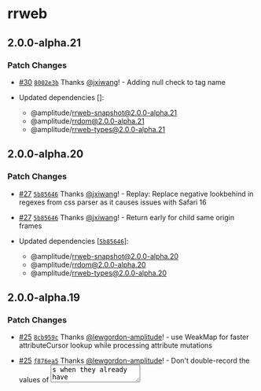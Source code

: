 # rrweb

## 2.0.0-alpha.21

### Patch Changes

- [#30](https://github.com/amplitude/rrweb/pull/30) [`8002e3b`](https://github.com/amplitude/rrweb/commit/8002e3b251e6e38a9c307b176f9b8ecb3c16bc57) Thanks [@jxiwang](https://github.com/jxiwang)! - Adding null check to tag name

- Updated dependencies []:
  - @amplitude/rrweb-snapshot@2.0.0-alpha.21
  - @amplitude/rrdom@2.0.0-alpha.21
  - @amplitude/rrweb-types@2.0.0-alpha.21

## 2.0.0-alpha.20

### Patch Changes

- [#27](https://github.com/amplitude/rrweb/pull/27) [`5b85646`](https://github.com/amplitude/rrweb/commit/5b85646a9557c89d594c6a484f576fbdb0c38eb7) Thanks [@jxiwang](https://github.com/jxiwang)! - Replay: Replace negative lookbehind in regexes from css parser as it causes issues with Safari 16

- [#27](https://github.com/amplitude/rrweb/pull/27) [`5b85646`](https://github.com/amplitude/rrweb/commit/5b85646a9557c89d594c6a484f576fbdb0c38eb7) Thanks [@jxiwang](https://github.com/jxiwang)! - Return early for child same origin frames

- Updated dependencies [[`5b85646`](https://github.com/amplitude/rrweb/commit/5b85646a9557c89d594c6a484f576fbdb0c38eb7)]:
  - @amplitude/rrweb-snapshot@2.0.0-alpha.20
  - @amplitude/rrdom@2.0.0-alpha.20
  - @amplitude/rrweb-types@2.0.0-alpha.20

## 2.0.0-alpha.19

### Patch Changes

- [#25](https://github.com/amplitude/rrweb/pull/25) [`8cb959c`](https://github.com/amplitude/rrweb/commit/8cb959c1bf745c0a0e94bd49f0bbda40cccbbe07) Thanks [@lewgordon-amplitude](https://github.com/lewgordon-amplitude)! - use WeakMap for faster attributeCursor lookup while processing attribute mutations

- [#25](https://github.com/amplitude/rrweb/pull/25) [`f876ea5`](https://github.com/amplitude/rrweb/commit/f876ea55e21653d682a983b320f611d9ab09e0ad) Thanks [@lewgordon-amplitude](https://github.com/lewgordon-amplitude)! - Don't double-record the values of <textarea>s when they already have some content prefilled #1301

- Updated dependencies [[`f876ea5`](https://github.com/amplitude/rrweb/commit/f876ea55e21653d682a983b320f611d9ab09e0ad)]:
  - @amplitude/rrweb-snapshot@2.0.0-alpha.19
  - @amplitude/rrdom@2.0.0-alpha.19
  - @amplitude/rrweb-types@2.0.0-alpha.19

## 2.0.0-alpha.18

### Patch Changes

- Updated dependencies [[`66c6fcb`](https://github.com/amplitude/rrweb/commit/66c6fcbf213694f8a6ff4784cec1e9b1320ae429)]:
  - @amplitude/rrweb-snapshot@2.0.0-alpha.18
  - @amplitude/rrdom@2.0.0-alpha.18
  - @amplitude/rrweb-types@2.0.0-alpha.18

## 2.0.0-alpha.17

### Patch Changes

- [#16](https://github.com/amplitude/rrweb/pull/16) [`aaee874`](https://github.com/amplitude/rrweb/commit/aaee87499109fef069ec4924afc127bda2886bfc) Thanks [@jxiwang](https://github.com/jxiwang)! - Fix and test for bug #1457 which was affecting replay of complex tailwind css

- Updated dependencies []:
  - @amplitude/rrweb-snapshot@2.0.0-alpha.17
  - @amplitude/rrdom@2.0.0-alpha.17
  - @amplitude/rrweb-types@2.0.0-alpha.17

## 2.0.0-alpha.16

### Patch Changes

- [#17](https://github.com/amplitude/rrweb/pull/17) [`c7dfd53`](https://github.com/amplitude/rrweb/commit/c7dfd538c59dce2e4c3db4085beb2e2cec9168bf) Thanks [@jxiwang](https://github.com/jxiwang)! - Ensure :hover works on replayer, even if a rule is behind a media query
  Respect the intent behind max-device-width and min-device-width media queries so that their effects are apparent in the replayer context
- Updated dependencies []:
  - @amplitude/rrweb-snapshot@2.0.0-alpha.16
  - @amplitude/rrdom@2.0.0-alpha.16
  - @amplitude/rrweb-types@2.0.0-alpha.16

## 2.0.0-alpha.15

### Patch Changes

- [#14](https://github.com/amplitude/rrweb/pull/14) [`942c7ce`](https://github.com/amplitude/rrweb/commit/942c7ce20446ffcd8cac52814fc7ea0501e82b20) Thanks [@jxiwang](https://github.com/jxiwang)! - Fix css parsing errors

- Updated dependencies []:
  - @amplitude/rrweb-snapshot@2.0.0-alpha.15
  - @amplitude/rrdom@2.0.0-alpha.15
  - @amplitude/rrweb-types@2.0.0-alpha.15

## 2.0.0-alpha.14

### Patch Changes

- [#8](https://github.com/amplitude/rrweb/pull/8) [`e8d02c7`](https://github.com/amplitude/rrweb/commit/e8d02c78153ed954dc7aa44c6c720c550e4e1252) Thanks [@jackson-amplitude](https://github.com/jackson-amplitude)! - fix(rrweb): external function errors should be tagged

- Updated dependencies []:
  - @amplitude/rrweb-snapshot@2.0.0-alpha.14
  - @amplitude/rrdom@2.0.0-alpha.14
  - @amplitude/rrweb-types@2.0.0-alpha.14

## 2.0.0-alpha.13

### Patch Changes

- [#5](https://github.com/amplitude/rrweb/pull/5) [`8017f2a`](https://github.com/amplitude/rrweb/commit/8017f2a2901ab5c73b47952ad1fb012d37eb3efc) Thanks [@lewgordon-amplitude](https://github.com/lewgordon-amplitude)! - fix(rrweb-snapshot): pass maskInputFn correctly

- Updated dependencies []:
  - @amplitude/rrweb-snapshot@2.0.0-alpha.13
  - @amplitude/rrdom@2.0.0-alpha.13
  - @amplitude/rrweb-types@2.0.0-alpha.13

## 2.0.0-alpha.12

### Patch Changes

- [`2dd990c`](https://github.com/amplitude/rrweb/commit/2dd990cbcfbaf5e552816379115608a9762e1b45) Thanks [@kwalker3690](https://github.com/kwalker3690)! - feat: skip through inactive periods instead of fast forward

- [`2dd990c`](https://github.com/amplitude/rrweb/commit/2dd990cbcfbaf5e552816379115608a9762e1b45) Thanks [@kwalker3690](https://github.com/kwalker3690)! - perf: only call createHTMLDocument when it is needed

- Updated dependencies []:
  - @amplitude/rrweb-snapshot@2.0.0-alpha.12
  - @amplitude/rrdom@2.0.0-alpha.12
  - @amplitude/rrweb-types@2.0.0-alpha.12

## 2.0.0-alpha.11

### Patch Changes

- [#1279](https://github.com/rrweb-io/rrweb/pull/1279) [`11f6567`](https://github.com/rrweb-io/rrweb/commit/11f6567fd81ef9ed0f954a7b6d5e39653f56004f) Thanks [@eoghanmurray](https://github.com/eoghanmurray)! - Extend to run fixBrowserCompatibilityIssuesInCSS over inline stylesheets

- [#1287](https://github.com/rrweb-io/rrweb/pull/1287) [`efdc167`](https://github.com/rrweb-io/rrweb/commit/efdc167ca6c039d04af83612e3d92498bb9b41a7) Thanks [@Juice10](https://github.com/Juice10)! - Upgrade all projects to typescript 4.9.5

- Updated dependencies [[`11f6567`](https://github.com/rrweb-io/rrweb/commit/11f6567fd81ef9ed0f954a7b6d5e39653f56004f), [`efdc167`](https://github.com/rrweb-io/rrweb/commit/efdc167ca6c039d04af83612e3d92498bb9b41a7), [`efdc167`](https://github.com/rrweb-io/rrweb/commit/efdc167ca6c039d04af83612e3d92498bb9b41a7)]:
  - rrweb-snapshot@2.0.0-alpha.11
  - @rrweb/types@2.0.0-alpha.11
  - rrdom@2.0.0-alpha.11

## 2.0.0-alpha.10

### Patch Changes

- [#1269](https://github.com/rrweb-io/rrweb/pull/1269) [`7103625`](https://github.com/rrweb-io/rrweb/commit/7103625b4683cbd75732ee03973e38f573847b1c) Thanks [@eoghanmurray](https://github.com/eoghanmurray)! - Don't include redundant data from text/attribute mutations on just-added nodes

- [#1268](https://github.com/rrweb-io/rrweb/pull/1268) [`d872d28`](https://github.com/rrweb-io/rrweb/commit/d872d2809e3ec8d6ff5d3d5f43bc81aff70e7548) Thanks [@eoghanmurray](https://github.com/eoghanmurray)! - Compact style mutation fixes and improvements

  - fixes when style updates contain a 'var()' on a shorthand property #1246
  - further ensures that style mutations are compact by reverting to string method if it is shorter

- [#1262](https://github.com/rrweb-io/rrweb/pull/1262) [`36da39d`](https://github.com/rrweb-io/rrweb/commit/36da39db366a9f80c28549771ed331090a1c6647) Thanks [@billyvg](https://github.com/billyvg)! - feat: Add `ignoreSelector` option

  Similar to ignoreClass, but accepts a CSS selector so that you can use any CSS selector.

- [#1251](https://github.com/rrweb-io/rrweb/pull/1251) [`bbbfa22`](https://github.com/rrweb-io/rrweb/commit/bbbfa226fc5882a01ecc1607b713f0caf797775e) Thanks [@wfk007](https://github.com/wfk007)! - fix: Resize and MediaInteraction events repeat generated after the iframe appeared

- [#1254](https://github.com/rrweb-io/rrweb/pull/1254) [`d0fbe23`](https://github.com/rrweb-io/rrweb/commit/d0fbe23c632021410a6dd45f9028a9a012467261) Thanks [@mydea](https://github.com/mydea)! - Handle case where `event` is null/undefined

- [#1273](https://github.com/rrweb-io/rrweb/pull/1273) [`a3de582`](https://github.com/rrweb-io/rrweb/commit/a3de582e9c32be9e0ccd84bb7df756af6b0594f7) Thanks [@Juice10](https://github.com/Juice10)! - Canvas FPS recording: override `preserveDrawingBuffer: true` on canvas creation.
  Canvas replay: fix flickering canvas elemenrs.
  Canvas FPS recording: fix bug that wipes webgl(2) canvas backgrounds while recording.
- Updated dependencies [[`d872d28`](https://github.com/rrweb-io/rrweb/commit/d872d2809e3ec8d6ff5d3d5f43bc81aff70e7548), [`c6600e7`](https://github.com/rrweb-io/rrweb/commit/c6600e742b8ec0b6295816bb5de9edcd624d975e)]:
  - @rrweb/types@2.0.0-alpha.10
  - rrweb-snapshot@2.0.0-alpha.10
  - rrdom@2.0.0-alpha.10

## 2.0.0-alpha.9

### Patch Changes

- [#1196](https://github.com/rrweb-io/rrweb/pull/1196) [`490b3e2`](https://github.com/rrweb-io/rrweb/commit/490b3e2b62b62d61e6f6f5391d5b879194c9a221) Thanks [@eoghanmurray](https://github.com/eoghanmurray)! - Guard against presence of older 3rd party javascript libraries which redefine Date.now()

- [#1220](https://github.com/rrweb-io/rrweb/pull/1220) [`a1ec9a2`](https://github.com/rrweb-io/rrweb/commit/a1ec9a273e6634eec67098fdd880ee681648fbbd) Thanks [@wfk007](https://github.com/wfk007)! - perf: optimize performance of the DoubleLinkedList get

- [#1196](https://github.com/rrweb-io/rrweb/pull/1196) [`490b3e2`](https://github.com/rrweb-io/rrweb/commit/490b3e2b62b62d61e6f6f5391d5b879194c9a221) Thanks [@eoghanmurray](https://github.com/eoghanmurray)! - Guard against redefinition of Date.now by third party libraries which are also present on a page alongside rrweb

- [#1183](https://github.com/rrweb-io/rrweb/pull/1183) [`d7c72bf`](https://github.com/rrweb-io/rrweb/commit/d7c72bff0724b46a6fa94af455220626a27104fe) Thanks [@mydea](https://github.com/mydea)! - fix: Ensure attributes are lowercased when checking

- [#1214](https://github.com/rrweb-io/rrweb/pull/1214) [`ebcbe8b`](https://github.com/rrweb-io/rrweb/commit/ebcbe8b0d746a0a4c07d3530387f920900f35215) Thanks [@wfk007](https://github.com/wfk007)! - perf: optimize the performance of record in processMutation phase

- Updated dependencies [[`b798f2d`](https://github.com/rrweb-io/rrweb/commit/b798f2dbc07b5a24dcaf40d164159200b6c0679d), [`d7c72bf`](https://github.com/rrweb-io/rrweb/commit/d7c72bff0724b46a6fa94af455220626a27104fe)]:
  - rrdom@2.0.0-alpha.9
  - rrweb-snapshot@2.0.0-alpha.9
  - @rrweb/types@2.0.0-alpha.9

## 2.0.0-alpha.8

### Minor Changes

- [#1129](https://github.com/rrweb-io/rrweb/pull/1129) [`979d2b1`](https://github.com/rrweb-io/rrweb/commit/979d2b1847a3d05e2731722952e4d6bd8be54f40) Thanks [@eoghanmurray](https://github.com/eoghanmurray)! - click events now include a `.pointerType` attribute which distinguishes between ['pen', 'mouse' and 'touch' events](https://developer.mozilla.org/en-US/docs/Web/API/PointerEvent/pointerType). There is no new PenDown/PenUp events, but these can be detected with a MouseDown/MouseUp + pointerType=pen

- [#1188](https://github.com/rrweb-io/rrweb/pull/1188) [`bc84246`](https://github.com/rrweb-io/rrweb/commit/bc84246f78849a80dbb8fe9b4e76117afcc5c3f7) Thanks [@benjackwhite](https://github.com/benjackwhite)! - feat: Extends maskInputFn to pass the HTMLElement to the deciding function

### Patch Changes

- [#1198](https://github.com/rrweb-io/rrweb/pull/1198) [`b5e30cf`](https://github.com/rrweb-io/rrweb/commit/b5e30cf6cc7f5335d674ef1917a92bdf2895fe9e) Thanks [@charliegracie](https://github.com/charliegracie)! - Reset the finished flag in Controller `goto` instead of `handleProgressClick` so that it is properly handled if `goto` is called directly.

- [#1184](https://github.com/rrweb-io/rrweb/pull/1184) [`aa79db7`](https://github.com/rrweb-io/rrweb/commit/aa79db7568578ea3a413292450cd64f07481e5dd) Thanks [@mydea](https://github.com/mydea)! - fix: Ensure getting the type of inputs works

- Updated dependencies [[`979d2b1`](https://github.com/rrweb-io/rrweb/commit/979d2b1847a3d05e2731722952e4d6bd8be54f40), [`bc84246`](https://github.com/rrweb-io/rrweb/commit/bc84246f78849a80dbb8fe9b4e76117afcc5c3f7), [`d0fdc0f`](https://github.com/rrweb-io/rrweb/commit/d0fdc0f273bb156a1faab4782b40fbec8dccf915)]:
  - @rrweb/types@2.0.0-alpha.8
  - rrweb-snapshot@2.0.0-alpha.8
  - rrdom@2.0.0-alpha.8

## 2.0.0-alpha.7

### Minor Changes

- [#1170](https://github.com/rrweb-io/rrweb/pull/1170) [`d2582e9`](https://github.com/rrweb-io/rrweb/commit/d2582e9a81197130cd93bc1dd778e16fddfb0be3) Thanks [@mydea](https://github.com/mydea)! - feat: Ensure password inputs remain masked when switching input type

- [#1107](https://github.com/rrweb-io/rrweb/pull/1107) [`a225d8e`](https://github.com/rrweb-io/rrweb/commit/a225d8e1412a69a761c22eb45565fff0b0ce5c11) Thanks [@mydea](https://github.com/mydea)! - feat: Allow to pass `errorHandler` as record option

### Patch Changes

- [#1179](https://github.com/rrweb-io/rrweb/pull/1179) [`e0f862b`](https://github.com/rrweb-io/rrweb/commit/e0f862bac7dbaa9cfd778f5ef0f5f3fd8cbe6def) Thanks [@wfk007](https://github.com/wfk007)! - Fix: [#1178](https://github.com/rrweb-io/rrweb/issues/1178) remove warning related to worker_threads while building

- [#1186](https://github.com/rrweb-io/rrweb/pull/1186) [`267e990`](https://github.com/rrweb-io/rrweb/commit/267e990dc0e45a5acaaa3ee89db7ae9171520d54) Thanks [@YunFeng0817](https://github.com/YunFeng0817)! - Fix: processed-node-manager is created even in the environment that doesn't need a recorder

- [#1145](https://github.com/rrweb-io/rrweb/pull/1145) [`a82a3b4`](https://github.com/rrweb-io/rrweb/commit/a82a3b42b125aaaea607410b49f012933466c523) Thanks [@eoghanmurray](https://github.com/eoghanmurray)! - For a mutation which removes a node, reduce the number of spurious warnings to take into account that an anscestor (rather than just a parent) may have been just removed

- [#1191](https://github.com/rrweb-io/rrweb/pull/1191) [`1e6f71b`](https://github.com/rrweb-io/rrweb/commit/1e6f71b3cddcfafe78b9e40edfbd75e485702e4e) Thanks [@Juice10](https://github.com/Juice10)! - Only apply touch-active styling on flush

- [#1191](https://github.com/rrweb-io/rrweb/pull/1191) [`1e6f71b`](https://github.com/rrweb-io/rrweb/commit/1e6f71b3cddcfafe78b9e40edfbd75e485702e4e) Thanks [@Juice10](https://github.com/Juice10)! - Trigger mouse movement and hover with mouse up and mouse down events when replayer.pause(...) is called.

- [#1163](https://github.com/rrweb-io/rrweb/pull/1163) [`4cb4d0e`](https://github.com/rrweb-io/rrweb/commit/4cb4d0e95a540a366bdec157fe78d9f099514818) Thanks [@zhaobosky](https://github.com/zhaobosky)! - Fix: some websites rebuild imcomplete

  1. Some websites, addedSet in emit function is not empty, but the result converted from Array.from is empty.
  2. Some websites polyfill classList functions of HTML elements. Their implementation may throw errors and cause the snapshot to fail. I add try-catch statements to make the code robust.

- Updated dependencies [[`d2582e9`](https://github.com/rrweb-io/rrweb/commit/d2582e9a81197130cd93bc1dd778e16fddfb0be3), [`e7f0c80`](https://github.com/rrweb-io/rrweb/commit/e7f0c808c3f348fb27d1acd5fa300a5d92b14d00)]:
  - rrweb-snapshot@2.0.0-alpha.7
  - rrdom@2.0.0-alpha.7
  - @rrweb/types@2.0.0-alpha.7

## 2.0.0-alpha.6

### Patch Changes

- [#1156](https://github.com/rrweb-io/rrweb/pull/1156) [`e65465e`](https://github.com/rrweb-io/rrweb/commit/e65465e808178a80a4ba84970f02162ba812955e) Thanks [@Code-Crash](https://github.com/Code-Crash)! - Fix the statement which is getting changed by Microbundle

- [#1139](https://github.com/rrweb-io/rrweb/pull/1139) [`f27e545`](https://github.com/rrweb-io/rrweb/commit/f27e545e1871ed2c1753d37543f556e8ddc406b4) Thanks [@YunFeng0817](https://github.com/YunFeng0817)! - Fix: Switch from virtual dom to real dom before rebuilding fullsnapshot

- [#1130](https://github.com/rrweb-io/rrweb/pull/1130) [`f6f07e9`](https://github.com/rrweb-io/rrweb/commit/f6f07e953376634a4caf28ff8cbfed5a017c4347) Thanks [@Equlnox](https://github.com/Equlnox)! - Fix: Make relative path detection in stylesheet URLs to detect more types of URL protocols when inlining stylesheets.

- [#1141](https://github.com/rrweb-io/rrweb/pull/1141) [`3416c3a`](https://github.com/rrweb-io/rrweb/commit/3416c3a769e2bd2ddfbb88f5c4ff139871c567be) Thanks [@YunFeng0817](https://github.com/YunFeng0817)! - Fix: isCheckout is missed in all fullsnapshot events

- [#1157](https://github.com/rrweb-io/rrweb/pull/1157) [`8e47ca1`](https://github.com/rrweb-io/rrweb/commit/8e47ca1021ebb4fc036b37623ef10abf7976d6dd) Thanks [@mydea](https://github.com/mydea)! - fix: Explicitly handle `null` attribute values

- [#1136](https://github.com/rrweb-io/rrweb/pull/1136) [`aaabdbd`](https://github.com/rrweb-io/rrweb/commit/aaabdbdff5df2abd1a294c40ed89e74bf8b2ec7c) Thanks [@benjackwhite](https://github.com/benjackwhite)! - fix: Recursive logging bug with console recording

- [#1159](https://github.com/rrweb-io/rrweb/pull/1159) [`5e6c132`](https://github.com/rrweb-io/rrweb/commit/5e6c132a4d0e5f5524b2201d6a73dae62b4a0877) Thanks [@eoghanmurray](https://github.com/eoghanmurray)! - For users of userTriggeredOnInput setting: also set userTriggered to false on Input attribute modifications; this was previously empty this variant of IncrementalSource.Input

- Updated dependencies [[`c28ef5f`](https://github.com/rrweb-io/rrweb/commit/c28ef5f658abb93086504581409cf7a376db48dc), [`f6f07e9`](https://github.com/rrweb-io/rrweb/commit/f6f07e953376634a4caf28ff8cbfed5a017c4347), [`eac9b18`](https://github.com/rrweb-io/rrweb/commit/eac9b18bbfa3c350797b99b583dd93a5fc32b828), [`f27e545`](https://github.com/rrweb-io/rrweb/commit/f27e545e1871ed2c1753d37543f556e8ddc406b4), [`8e47ca1`](https://github.com/rrweb-io/rrweb/commit/8e47ca1021ebb4fc036b37623ef10abf7976d6dd)]:
  - rrweb-snapshot@2.0.0-alpha.6
  - rrdom@2.0.0-alpha.6
  - @rrweb/types@2.0.0-alpha.6

## 2.0.0-alpha.5

### Patch Changes

- [#1095](https://github.com/rrweb-io/rrweb/pull/1095) [`1385f7a`](https://github.com/rrweb-io/rrweb/commit/1385f7acc0052f83be1458a7b00e18c026ee393f) Thanks [@YunFeng0817](https://github.com/YunFeng0817)! - Fix duplicated shadow doms

- [#1126](https://github.com/rrweb-io/rrweb/pull/1126) [`227d43a`](https://github.com/rrweb-io/rrweb/commit/227d43abb93d57cadc70c760b28c46911bf7d8ff) Thanks [@YunFeng0817](https://github.com/YunFeng0817)! - Refactor all suffix of bundled scripts with commonjs module from 'js' to cjs [#1087](https://github.com/rrweb-io/rrweb/pull/1087).

- [#1126](https://github.com/rrweb-io/rrweb/pull/1126) [`227d43a`](https://github.com/rrweb-io/rrweb/commit/227d43abb93d57cadc70c760b28c46911bf7d8ff) Thanks [@YunFeng0817](https://github.com/YunFeng0817)! - Fix: improve rrdom robustness [#1091](https://github.com/rrweb-io/rrweb/pull/1091).

- [#1127](https://github.com/rrweb-io/rrweb/pull/1127) [`3cc4323`](https://github.com/rrweb-io/rrweb/commit/3cc4323094065a12f8b65afecd45061d604e245f) Thanks [@YunFeng0817](https://github.com/YunFeng0817)! - Refactor: Improve performance by 80% in a super large benchmark case.

  1. Refactor: change the data structure of childNodes from array to linked list
  2. Improve the performance of the "contains" function. New algorithm will reduce the complexity from O(n) to O(logn)

- [#1121](https://github.com/rrweb-io/rrweb/pull/1121) [`502d15d`](https://github.com/rrweb-io/rrweb/commit/502d15df9f7f43b3408ccfbb3f14c4bb007883c4) Thanks [@YunFeng0817](https://github.com/YunFeng0817)! - Fix: outdated ':hover' styles can't be removed from iframes or shadow doms

- [#1122](https://github.com/rrweb-io/rrweb/pull/1122) [`8d209a6`](https://github.com/rrweb-io/rrweb/commit/8d209a62f31c4c80e3e5bc36e47d7282ee854ac7) Thanks [@YunFeng0817](https://github.com/YunFeng0817)! - Add missing change logs manually. In the next version, all change logs will be generated automatically.

  - [`a220835`](https://github.com/rrweb-io/rrweb/commit/a220835eeb81ca4f294682e060d46c8853720d7f) [#1053](https://github.com/rrweb-io/rrweb/pull/1053) Thanks [@Juice10](https://github.com/Juice10)! - Fix: Post message can break cross origin iframe recording.

  - [`7e8dcdb`](https://github.com/rrweb-io/rrweb/commit/7e8dcdb11dc5dfefcdd19ff5e13ec9d8b5c24dcc) [#1063](https://github.com/rrweb-io/rrweb/pull/1063) Thanks [@lele0108](https://github.com/lele0108)! - Fix: muted false -> true not being set.

  - [`b655361`](https://github.com/rrweb-io/rrweb/commit/b655361a5f0d50a053fcd0e5c823b8494c33b89c) [#1067](https://github.com/rrweb-io/rrweb/pull/1067) Thanks [@mydea](https://github.com/mydea)! - Export recordOptions type.

  - [`36b44e1`](https://github.com/rrweb-io/rrweb/commit/36b44e104b91fc74c3e69684111240cd23105340) [#1042](https://github.com/rrweb-io/rrweb/pull/1042) Thanks [@wfk007](https://github.com/wfk007)! - Fix: Failed to execute insertBefore on Node.

  - [`44e92cb`](https://github.com/rrweb-io/rrweb/commit/44e92cbff981c36e754dfcb9a184eae9e7292ecf) [#1058](https://github.com/rrweb-io/rrweb/pull/1058) Thanks [@mydea](https://github.com/mydea)! - Handle errors when observing iframes.

  - [`729b8bf`](https://github.com/rrweb-io/rrweb/commit/729b8bf38c8c7f2e1b22b4e0f7cab14f0807bc74) [#1083](https://github.com/rrweb-io/rrweb/pull/1083) Thanks [@Juice10](https://github.com/Juice10)! - Fix: Catch iframe manager & fix formatting issues.

  - [`03821d9`](https://github.com/rrweb-io/rrweb/commit/03821d9b9fa0513e6e373881d43102ceb9388340) [#1083](https://github.com/rrweb-io/rrweb/pull/1083) Thanks [@eoghanmurray](https://github.com/eoghanmurray)! - Harmonize on a single getWindowScroll

  - [`d08913d`](https://github.com/rrweb-io/rrweb/commit/d08913d0dc506dbf119e94686fe5f01c415316c9) [#1086](https://github.com/rrweb-io/rrweb/pull/1086) Thanks [@YunFeng0817](https://github.com/YunFeng0817)! - Fix: missed adopted style sheets of shadow doms in checkout full snapshot.

  - [`66abe17`](https://github.com/rrweb-io/rrweb/commit/66abe17832dbb23b3948af1c394f9a02caccc17b) [#1032](https://github.com/rrweb-io/rrweb/pull/1032) Thanks [@dbseel](https://github.com/dbseel)! - Fix: isBlocked throws on invalid HTML element.

  - [`07aa1b2`](https://github.com/rrweb-io/rrweb/commit/07aa1b2807da5a9a1db678ebc3ff59320a300d06) [#1049](https://github.com/rrweb-io/rrweb/pull/1049) Thanks [@Juice10](https://github.com/Juice10)! - Fix: shadow dom bugs.

  - [`57a2e14`](https://github.com/rrweb-io/rrweb/commit/57a2e140ea419f7790b1672529f21dfe2261b52b) [#1088](https://github.com/rrweb-io/rrweb/pull/1088) Thanks [@mydea](https://github.com/mydea)! - Fix: Guard against missing window.CSSStyleSheet.

  - [`fc82869`](https://github.com/rrweb-io/rrweb/commit/fc828694099b87b4d811e6b651a7bb4c7499b896) [#1093](https://github.com/rrweb-io/rrweb/pull/1093) Thanks [@YunFeng0817](https://github.com/YunFeng0817)! - Fix: cross origin iframe bugs.

  - [`a77e302`](https://github.com/rrweb-io/rrweb/commit/a77e30217893e63f8025c73afc3ac1ba294d7761) [#1104](https://github.com/rrweb-io/rrweb/pull/1104) Thanks [@jlalmes](https://github.com/jlalmes)! - [console-plugin] Feat: Record unhandled rejection event.

  - [`25a4f5a`](https://github.com/rrweb-io/rrweb/commit/25a4f5ab6c7311f2e8e5e1a4d232c2820adf910e) [#1115](https://github.com/rrweb-io/rrweb/pull/1115) Thanks [@Juice10](https://github.com/Juice10)! - Fix: Don't trigger Finish event when in liveMode.

  - [`cb15800`](https://github.com/rrweb-io/rrweb/commit/cb1580008d04b0bc5c5d4ebec0e2e79899faaeb6) [#1106](https://github.com/rrweb-io/rrweb/pull/1106) Thanks [@mydea](https://github.com/mydea)! - Fix: Ensure CSS support is checked more robustly.

  - [`0732618`](https://github.com/rrweb-io/rrweb/commit/07326182f9750646771918481f116b946a17c2a9) [#1100](https://github.com/rrweb-io/rrweb/pull/1100) Thanks [@YunFeng0817](https://github.com/YunFeng0817)! - Fix: wrong rootId value in special iframes.

  - [`3caa25e`](https://github.com/rrweb-io/rrweb/commit/3caa25ed9b19954c98775f22d5fa47233fa3d1db) [#1098](https://github.com/rrweb-io/rrweb/pull/1098) Thanks [@eoghanmurray](https://github.com/eoghanmurray)! - Refactor: Don't have requestAnimationFrame looping in background for Live Mode.

  - [`3a26e36`](https://github.com/rrweb-io/rrweb/commit/3a26e36f6f625c0391c7e6d3f1050660adfccc4f) [#1092](https://github.com/rrweb-io/rrweb/pull/1092) Thanks [@YunFeng0817](https://github.com/YunFeng0817)! - Fix: regression of issue: ShadowHost can't be a string (issue 941)

  - [`07d22e7`](https://github.com/rrweb-io/rrweb/commit/07d22e7cd999a48e7371aaef1b979574bb746500) [#1111](https://github.com/rrweb-io/rrweb/pull/1111) Thanks [@YunFeng0817](https://github.com/YunFeng0817)! - Feat: enable to customize logger in the replayer.

  - [`0627d4d`](https://github.com/rrweb-io/rrweb/commit/0627d4df7cc76cde7babbd37ab8e3da5810fb51d) [#1109](https://github.com/rrweb-io/rrweb/pull/1109) Thanks [@YunFeng0817](https://github.com/YunFeng0817)! - Feat: add option to record on DOMContentLoaded event.

  - [`174b9ac`](https://github.com/rrweb-io/rrweb/commit/174b9ac066565b8c065f40f0303189f10c7c4efb) [#1112](https://github.com/rrweb-io/rrweb/pull/1112) Thanks [@YunFeng0817](https://github.com/YunFeng0817)! - Fix: mutation Failed to execute 'insertBefore' on 'Node': Only one doctype on document allowed.

  - [`5a1e5e9`](https://github.com/rrweb-io/rrweb/commit/5a1e5e919e3f8bef48d142115c0afd5706a442b5) [#1119](https://github.com/rrweb-io/rrweb/pull/1119) Thanks [@Juice10](https://github.com/Juice10)! - Feat: Automate NPM package releases.

- Updated dependencies [[`1385f7a`](https://github.com/rrweb-io/rrweb/commit/1385f7acc0052f83be1458a7b00e18c026ee393f), [`227d43a`](https://github.com/rrweb-io/rrweb/commit/227d43abb93d57cadc70c760b28c46911bf7d8ff), [`227d43a`](https://github.com/rrweb-io/rrweb/commit/227d43abb93d57cadc70c760b28c46911bf7d8ff), [`3cc4323`](https://github.com/rrweb-io/rrweb/commit/3cc4323094065a12f8b65afecd45061d604e245f)]:
  - rrweb-snapshot@2.0.0-alpha.5
  - rrdom@2.0.0-alpha.5
  - @rrweb/types@2.0.0-alpha.5
